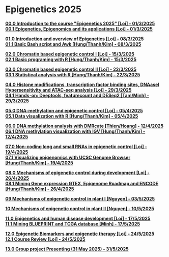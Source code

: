 # Epigenetics 2025
[**00.0 Introduction to the course "Epigenetics 2025" [Loi] - 01/3/2025**](Lecture_00/) \
[**00.1 Epigenetics, Epigenomics and its applications [Loi] - 01/3/2025**](Lecture_00/)

[**01.0 Introduction and overview of Epigenetics [Loi] - 08/3/2025**](Lecture_01/) \
[**01.1 Basic Bash script and Awk [Hung/Thanh/Kim] - 08/3/2025**](Lecture_01/)

[**02.0 Chromatin based epigenetic control I [Loi] - 15/3/2025**](Lecture_02/) \
[**02.1 Basic programing with R [Hung/Thanh/Kim] - 15/3/2025**](Lecture_02/)

[**03.0 Chromatin based epigenetic control II [Loi] - 22/3/2025**](Lecture_03/) \
[**03.1 Statistical analysis with R [Hung/Thanh/Kim] - 22/3/2025**](Lecture_03/)

[**04.0 Histone modifications, transcription factor binding sites, DNAaseI Hypersensitivity and ATAC-seq analysis [Loi] - 29/3/2025**](Lecture_04/) \
[**04.1 Hands-on: Deeptools, featurecount and DESeq2 [Tam/Minh] - 29/3/2025**](Lecture_04/)

[**05.0 DNA-methylation and epigenetic control [Loi] - 05/4/2025**](Lecture_05/) \
[**05.1 Data visualization with R [Hung/Thanh/Kim] - 05/4/2025**](Lecture_05/)

[**06.0 DNA methylation analysis with DMRcate [Thien/Hoang] - 12/4/2025**](Lecture_06/) \
[**06.1 DNA methylation visualization with IGV [Hung/Thanh/Kim] - 12/4/2025**](Lecture_06/)

[**07.0 Non-coding long and small RNAs in epigenetic control [Loi] - 19/4/2025**](Lecture_07/) \
[**07.1 Visualizing epigenomics with UCSC Genome Browser [Hung/Thanh/Kim] - 19/4/2025**](Lecture_07/)

[**08.0 Mechanisms of epigenetic control during development [Loi] - 26/4/2025**](Lecture_08/) \
[**08.1 Mining Gene expression GTEX, Epigenome Roadmap and ENCODE [Hung/Thanh/Kim] - 26/4/2025**](Lecture_08/) 

[**09 Mechanisms of epigenetic control in plant I [Nguyen] - 03/5/2025**](Lecture_09/)

[**10 Mechanisms of epigenetic control in plant II [Nguyen] - 10/5/2025**](Lecture_10/)

[**11.0 Epigenetics and human disease development [Loi] - 17/5/2025**](Lecture_11/) \
[**11.1 Mining BLUEPRINT and TCGA database [Minh] - 17/5/2025**](Lecture_11/) 

[**12.0 Epigenetic Biomarkers and epigenetic therapy [Loi] - 24/5/2025**](Lecture_12/) \
[**12.1 Course Review [Loi] - 24/5/2025**](Lecture_12/)

[**13.0 Group project Presenting (31 May 2025) - 31/5/2025**](Lecture_13/)

